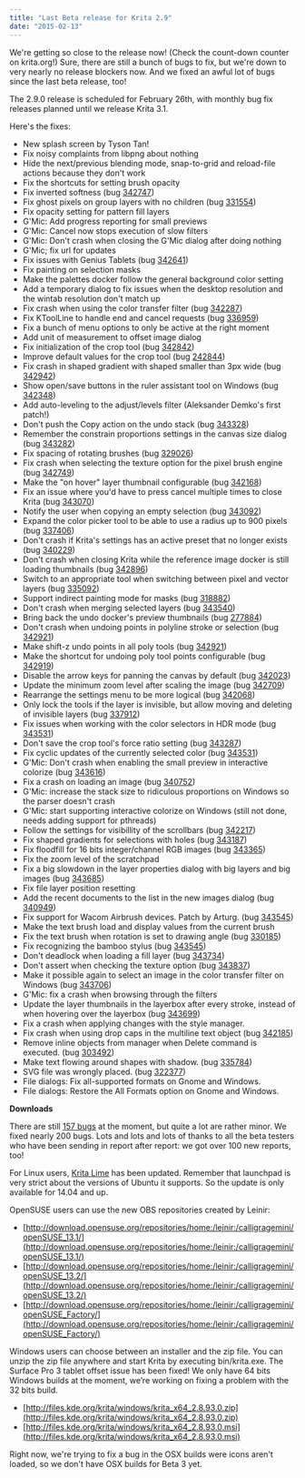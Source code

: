 ```yaml
---
title: "Last Beta release for Krita 2.9"
date: "2015-02-13"
---
```


We're getting so close to the release now! (Check the count-down counter on krita.org!) Sure, there are still a bunch of bugs to fix, but we're down to very nearly no release blockers now. And we fixed an awful lot of bugs since the last beta release, too!

The 2.9.0 release is scheduled for February 26th, with monthly bug fix releases planned until we release Krita 3.1.

Here's the fixes:

- New splash screen by Tyson Tan!
- Fix noisy complaints from libpng about nothing
- Hide the next/previous blending mode, snap-to-grid and reload-file actions because they don't work
- Fix the shortcuts for setting brush opacity
- Fix inverted softness (bug [342747](https://bugs.kde.org/show_bug.cgi?id=342747))
- Fix ghost pixels on group layers with no children (bug [331554](https://bugs.kde.org/show_bug.cgi?id=331554))
- Fix opacity setting for pattern fill layers
- G'Mic: Add progress reporting for small previews
- G'Mic: Cancel now stops execution of slow filters
- G'Mic: Don't crash when closing the G'Mic dialog after doing nothing
- G'Mic; fix url for updates
- Fix issues with Genius Tablets (bug [342641](https://bugs.kde.org/show_bug.cgi?id=342641))
- Fix painting on selection masks
- Make the palettes docker follow the general background color setting
- Add a temporary dialog to fix issues when the desktop resolution and the wintab resolution don't match up
- Fix crash when using the color transfer filter (bug [342287](https://bugs.kde.org/show_bug.cgi?id=342287))
- Fix KToolLine to handle end and cancel requests (bug [336959](https://bugs.kde.org/show_bug.cgi?id=336959))
- Fix a bunch of menu options to only be active at the right moment
- Add unit of measurement to offset image dialog
- Fix initialization of the crop tool (bug [342842](https://bugs.kde.org/show_bug.cgi?id=342842))
- Improve default values for the crop tool (bug [242844](https://bugs.kde.org/show_bug.cgi?id=242844))
- Fix crash in shaped gradient with shaped smaller than 3px wide (bug [342942](https://bugs.kde.org/show_bug.cgi?id=342942))
- Show open/save buttons in the ruler assistant tool on Windows (bug [342348](https://bugs.kde.org/show_bug.cgi?id=342348))
- Add auto-leveling to the adjust/levels filter (Aleksander Demko's first patch!)
- Don't push the Copy action on the undo stack (bug [343328](https://bugs.kde.org/show_bug.cgi?id=343328))
- Remember the constrain proportions settings in the canvas size dialog (bug [343282](https://bugs.kde.org/show_bug.cgi?id=343282))
- Fix spacing of rotating brushes (bug [329026](https://bugs.kde.org/show_bug.cgi?id=329026))
- Fix crash when selecting the texture option for the pixel brush engine (bug [342749](https://bugs.kde.org/show_bug.cgi?id=342749))
- Make the "on hover" layer thumbnail configurable (bug [342168](https://bugs.kde.org/show_bug.cgi?id=342168))
- Fix an issue where you'd have to press cancel multiple times to close Krita (bug [343070](https://bugs.kde.org/show_bug.cgi?id=343070))
- Notify the user when copying an empty selection (bug [343092](https://bugs.kde.org/show_bug.cgi?id=343092))
- Expand the color picker tool to be able to use a radius up to 900 pixels (bug [337406](https://bugs.kde.org/show_bug.cgi?id=337406))
- Don't crash if Krita's settings has an active preset that no longer exists (bug [340229](https://bugs.kde.org/show_bug.cgi?id=340229))
- Don't crash when closing Krita while the reference image docker is still loading thumbnails (bug [342896](https://bugs.kde.org/show_bug.cgi?id=342896))
- Switch to an appropriate tool when switching between pixel and vector layers (bug [335092](https://bugs.kde.org/show_bug.cgi?id=335092))
- Support indirect painting mode for masks (bug [318882](https://bugs.kde.org/show_bug.cgi?id=318882))
- Don't crash when merging selected layers (bug [343540](https://bugs.kde.org/show_bug.cgi?id=343540))
- Bring back the undo docker's preview thumbnails (bug [277884](https://bugs.kde.org/show_bug.cgi?id=277884))
- Don't crash when undoing points in polyline stroke or selection (bug [342921](https://bugs.kde.org/show_bug.cgi?id=342921))
- Make shift-z undo points in all poly tools (bug [342921](https://bugs.kde.org/show_bug.cgi?id=342921))
- Make the shortcut for undoing poly tool points configurable (bug [342919](https://bugs.kde.org/show_bug.cgi?id=342919))
- Disable the arrow keys for panning the canvas by default (bug [342023](https://bugs.kde.org/show_bug.cgi?id=342023))
- Update the minimum zoom level after scaling the image (bug [342709](https://bugs.kde.org/show_bug.cgi?id=342709))
- Rearrange the settings menu to be more logical (bug [342068](https://bugs.kde.org/show_bug.cgi?id=342068))
- Only lock the tools if the layer is invisible, but allow moving and deleting of invisible layers (bug [337912](https://bugs.kde.org/show_bug.cgi?id=337912))
- Fix issues when working with the color selectors in HDR mode (bug [343531](https://bugs.kde.org/show_bug.cgi?id=343531))
- Don't save the crop tool's force ratio setting (bug [343287](https://bugs.kde.org/show_bug.cgi?id=343287))
- Fix cyclic updates of the currently selected color (bug [343531](https://bugs.kde.org/show_bug.cgi?id=343531))
- G'Mic: Don't crash when enabling the small preview in interactive colorize (bug [343616](https://bugs.kde.org/show_bug.cgi?id=343616))
- Fix a crash on loading an image (bug [340752](https://bugs.kde.org/show_bug.cgi?id=340752))
- G'Mic: increase the stack size to ridiculous proportions on Windows so the parser doesn't crash
- G'Mic: start supporting interactive colorize on Windows (still not done, needs adding support for pthreads)
- Follow the settings for visibillity of the scrollbars (bug [342217](https://bugs.kde.org/show_bug.cgi?id=342217))
- Fix shaped gradients for selections with holes (bug [343187](https://bugs.kde.org/show_bug.cgi?id=343187))
- Fix floodfill for 16 bits integer/channel RGB images (bug [343365](https://bugs.kde.org/show_bug.cgi?id=343365))
- Fix the zoom level of the scratchpad
- Fix a big slowdown in the layer properties dialog with big layers and big images (bug [343685](https://bugs.kde.org/show_bug.cgi?id=343685))
- Fix file layer position resetting
- Add the recent documents to the list in the new images dialog (bug [340949](https://bugs.kde.org/show_bug.cgi?id=340949))
- Fix support for Wacom Airbrush devices. Patch by Arturg. (bug [343545](https://bugs.kde.org/show_bug.cgi?id=343545))
- Make the text brush load and display values from the current brush
- Fix the text brush when rotation is set to drawing angle (bug [330185](https://bugs.kde.org/show_bug.cgi?id=330185))
- Fix recognizing the bamboo stylus (bug [343545](https://bugs.kde.org/show_bug.cgi?id=343545))
- Don't deadlock when loading a fill layer (bug [343734](https://bugs.kde.org/show_bug.cgi?id=343734))
- Don't assert when checking the texture option (bug [343837](https://bugs.kde.org/show_bug.cgi?id=343837))
- Make it possible again to select an image in the color transfer filter on Windows (bug [343706](https://bugs.kde.org/show_bug.cgi?id=343706))
- G'Mic: fix a crash when browsing through the filters
- Update the layer thumbnails in the layerbox after every stroke, instead of when hovering over the layerbox (bug [343699](https://bugs.kde.org/show_bug.cgi?id=343699))
- Fix a crash when applying changes with the style manager.
- Fix crash when using drop caps in the multiline text object (bug [342185](https://bugs.kde.org/show_bug.cgi?id=342185))
- Remove inline objects from manager when Delete command is executed. (bug [303492](https://bugs.kde.org/show_bug.cgi?id=303492))
- Make text flowing around shapes with shadow. (bug [335784](https://bugs.kde.org/show_bug.cgi?id=335784))
- SVG file was wrongly placed. (bug [322377](https://bugs.kde.org/show_bug.cgi?id=322377))
- File dialogs: Fix all-supported formats on Gnome and Windows.
- File dialogs: Restore the All Formats option on Gnome and Windows.

**Downloads**

There are still [157 bugs](https://bugs.kde.org/buglist.cgi?bug_severity=critical&bug_severity=grave&bug_severity=major&bug_severity=crash&bug_severity=normal&bug_severity=minor&bug_status=UNCONFIRMED&bug_status=CONFIRMED&bug_status=ASSIGNED&bug_status=REOPENED&list_id=1167792&product=krita&query_format=advanced) at the moment, but quite a lot are rather minor. We fixed nearly 200 bugs. Lots and lots and lots of thanks to all the beta testers who have been sending in report after report: we got over 100 new reports, too!

For Linux users, [Krita Lime](https://launchpad.net/%7Edimula73/+archive/ubuntu/krita) has been updated. Remember that launchpad is very strict about the versions of Ubuntu it supports. So the update is only available for 14.04 and up.

OpenSUSE users can use the new OBS repositories created by Leinir:

- [http://download.opensuse.org/repositories/home:/leinir:/calligragemini/openSUSE_13.1/](http://download.opensuse.org/repositories/home:/leinir:/calligragemini/openSUSE_13.1/)
- [http://download.opensuse.org/repositories/home:/leinir:/calligragemini/openSUSE_13.2/](http://download.opensuse.org/repositories/home:/leinir:/calligragemini/openSUSE_13.2/)
- [http://download.opensuse.org/repositories/home:/leinir:/calligragemini/openSUSE_Factory/](http://download.opensuse.org/repositories/home:/leinir:/calligragemini/openSUSE_Factory/)

Windows users can choose between an installer and the zip file. You can unzip the zip file anywhere and start Krita by executing bin/krita.exe. The Surface Pro 3 tablet offset issue has been fixed! We only have 64 bits Windows builds at the moment, we’re working on fixing a problem with the 32 bits build.

- [http://files.kde.org/krita/windows/krita_x64_2.8.93.0.zip](http://files.kde.org/krita/windows/krita_x64_2.8.93.0.zip)
- [http://files.kde.org/krita/windows/krita_x64_2.8.93.0.msi](http://files.kde.org/krita/windows/krita_x64_2.8.93.0.msi)

Right now, we're trying to fix a bug in the OSX builds were icons aren't loaded, so we don't have OSX builds for Beta 3 yet.
